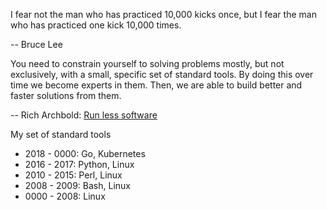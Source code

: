 I fear not the man who has practiced 10,000 kicks once, but I fear the man who has practiced one kick 10,000 times.

-- Bruce Lee

You need to constrain yourself to solving problems mostly, but not exclusively, with a small, specific set of standard tools. By doing this over time we become experts in them. Then, we are able to build better and faster solutions from them.

-- Rich Archbold: [Run less software](https://www.intercom.com/blog/run-less-software)

My set of standard tools

* 2018 - 0000: Go, Kubernetes
* 2016 - 2017: Python, Linux
* 2010 - 2015: Perl, Linux
* 2008 - 2009: Bash, Linux
* 0000 - 2008: Linux